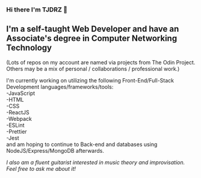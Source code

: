 ### Hi there I'm TJDRZ 👋

## I'm a self-taught Web Developer and have an Associate's degree in Computer Networking Technology

(Lots of repos on my account are named via projects from The Odin Project. Others may be a mix of personal / collaborations / professional work.)

I'm currently working on utilizing the following Front-End/Full-Stack Development languages/frameworks/tools:  
-JavaScript  
-HTML  
-CSS  
-ReactJS  
-Webpack  
-ESLint  
-Prettier  
-Jest  
and am hoping to continue to Back-end and databases using NodeJS/Express/MongoDB afterwards.



*I also am a fluent guitarist interested in music theory and improvisation. Feel free to ask me about it!*
